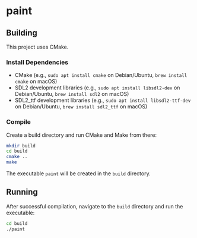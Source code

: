 # paint

## Building

This project uses CMake.

### Install Dependencies

* CMake (e.g., `sudo apt install cmake` on Debian/Ubuntu, `brew install cmake` on macOS)
* SDL2 development libraries (e.g., `sudo apt install libsdl2-dev` on Debian/Ubuntu, `brew install sdl2` on macOS)
* SDL2_ttf development libraries (e.g., `sudo apt install libsdl2-ttf-dev` on Debian/Ubuntu, `brew install sdl2_ttf` on macOS)

### Compile

Create a build directory and run CMake and Make from there:

```bash
mkdir build
cd build
cmake ..
make
```

The executable `paint` will be created in the `build` directory.

## Running

After successful compilation, navigate to the `build` directory and run the executable:

```bash
cd build
./paint
```
